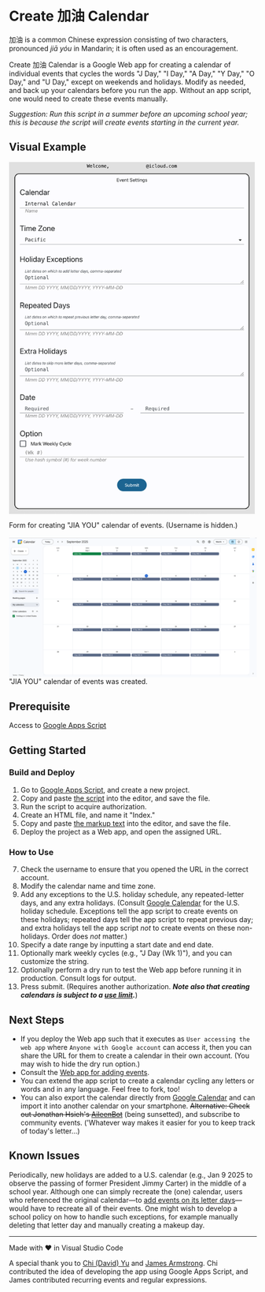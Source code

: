 # Create 加油 Calendar

加油 is a common Chinese expression consisting of two characters, pronounced _jiā yóu_ in Mandarin; it is often used as an encouragement.

Create 加油 Calendar is a Google Web app for creating a calendar of individual events that cycles the words "J Day," "I Day," "A Day," "Y Day," "O Day," and "U Day," except on weekends and holidays. Modify as needed, and back up your calendars before you run the app. Without an app script, one would need to create these events manually.

_Suggestion: Run this script in a summer before an upcoming school year; this is because the script will create events starting in the current year._

## Visual Example

<picture>
  <source media="(prefers-color-scheme: dark)" srcset="screenshots/calendarFormDark.png">
  <source media="(prefers-color-scheme: light)" srcset="screenshots/calendarForm.png">
  <img src="screenshots/calendarForm.png" alt="screenshot of calendar form" width="500" style="display: block; margin-left: 0; margin-right: auto;">
</picture><p>Form for creating "JIA YOU" calendar of events. (Username is hidden.)<br><br>

<picture>
  <source media="(prefers-color-scheme: dark)" srcset="screenshots/calendarDark.png">
  <source media="(prefers-color-scheme: light)" srcset="screenshots/calendar.png">
  <img src="screenshots/calendar.png" alt="screenshot of calendar" width="800" style="display: block; margin-left: 0; margin-right: auto;">
</picture>"JIA YOU" calendar of events was created.

## Prerequisite

Access to [Google Apps Script](https://script.google.com/)

## Getting Started

### Build and Deploy

1. Go to [Google Apps Script](https://script.google.com/), and create a new project.
2. Copy and paste [the script](./Code.gs) into the editor, and save the file.
3. Run the script to acquire authorization.
4. Create an HTML file, and name it "Index."
5. Copy and paste [the markup text](./Index.html) into the editor, and save the file.
6. Deploy the project as a Web app, and open the assigned URL.
<!-- 6. Repeat steps 4-5 to create [Script.html](./Script.html) and [Style.html](./Style.html)
7. Deploy the project as a Web app, and open the assigned URL. -->

### How to Use

7. Check the username to ensure that you opened the URL in the correct account.
8. Modify the calendar name and time zone.
9. Add any exceptions to the U.S. holiday schedule, any repeated-letter days, and any extra holidays. (Consult [Google Calendar](https://calendar.google.com/calendar/) for the U.S. holiday schedule. Exceptions tell the app script to create events on these holidays; repeated days tell the app script to repeat previous day; and extra holidays tell the app script _not_ to create events on these non-holidays. Order does _not_ matter.)
10. Specify a date range by inputting a start date and end date.
11. Optionally mark weekly cycles (e.g., "J Day (Wk 1)"), and you can customize the string.
12. Optionally perform a dry run to test the Web app before running it in production. Consult logs for output.
13. Press submit. (Requires another authorization. **_Note also that creating calendars is subject to a [use limit](https://support.google.com/a/answer/2905486?hl=en)._**)

## Next Steps

- If you deploy the Web app such that it executes as `User accessing the web app` where `Anyone with Google account` can access it, then you can share the URL for them to create a calendar in their own account. (You may wish to hide the dry run option.)
- Consult the [Web app for adding events](https://github.com/saegl5/jiayou_add_events).
- You can extend the app script to create a calendar cycling any letters or words and in any language. Feel free to fork, too!
- You can also export the calendar directly from [Google Calendar](https://calendar.google.com/calendar/) and can import it into another calendar on your smartphone. ~~Alternative: Check out Jonathan Hsieh's [AileenBot](https://account.aileenbot.com/)~~ (being sunsetted), and subscribe to community events. ('Whatever way makes it easier for you to keep track of today's letter...)

## Known Issues

Periodically, new holidays are added to a U.S. calendar (e.g., Jan 9 2025 to observe the passing of former President Jimmy Carter) in the middle of a school year. Although one can simply recreate the (one) calendar, users who referenced the original calendar&mdash;to [add events on its letter days](https://github.com/saegl5/jiayou_add_events)&mdash;would have to recreate all of their events. One might wish to develop a school policy on how to handle such exceptions, for example manually deleting that letter day and manually creating a makeup day.

<hr>
Made with &heartsuit; in Visual Studio Code

<br>

A special thank you to [Chi (David) Yu](https://github.com/yuchild) and [James Armstrong](https://github.com/jmarmstrong1207). Chi contributed the idea of developing the app using Google Apps Script, and James contributed recurring events and regular expressions.
